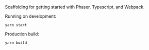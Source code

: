Scaffolding for getting started with Phaser, Typescript, and Webpack.

Running on development:

    yarn start

Production build:

    yarn build
